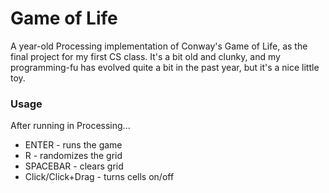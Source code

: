 Game of Life
===========

A year-old Processing implementation of Conway's Game of Life, as the final project for my first CS class. It's a bit old and clunky, and my programming-fu has evolved quite a bit in the past year, but it's a nice little toy.

### Usage
After running in Processing...

+ ENTER - runs the game
+ R - randomizes the grid
+ SPACEBAR - clears grid
+ Click/Click+Drag - turns cells on/off

